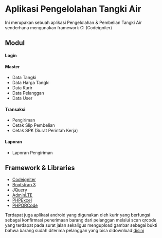 # Aplikasi Pengelolahan Tangki Air

Ini merupakan sebuah aplikasi Pengelolahan & Pembelian Tangki Air senderhana mengunakan framework CI (Codeigniter)


## Modul
#### Login
#### Master
* Data Tangki
* Data Harga Tangki
* Data Kurir
* Data Pelanggan
* Data User
#### Transaksi
* Pengiriman
* Cetak Slip Pembelian
* Cetak SPK (Surat Perintah Kerja)
#### Laporan
* Laporan Pengiriman

## Framework & Libraries
- [Codeigniter](https://codeigniter.com)
- [Bootstrap 3](https://getbootstrap.com/docs/3.3/)
- [JQuery](https://jquery.com)
- [AdminLTE](https://adminlte.io)
- [PHPExcel](https://github.com/PHPOffice/PHPExcel)
- [PHPQRCode](http://phpqrcode.sourceforge.net)

Terdapat juga aplikasi android yang digunakan oleh kurir yang berfungsi sebagai konfirmasi penerimaan barang dari pelanggan melalui scan qrcode yang terdapat pada surat jalan sekaligus mengupload gambar sebagai bukti bahwa barang sudah diterima pelanggan yang bisa didownload [disini](https://github.com/trionoputra/android-aplikasi-penerimaan-barang)
